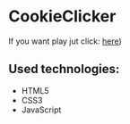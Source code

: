 # CookieClicker
If you want play jut click: [here](https://zuzab.github.io/CookieClicker/))

## Used technologies: 

* HTML5
* CSS3
* JavaScript
